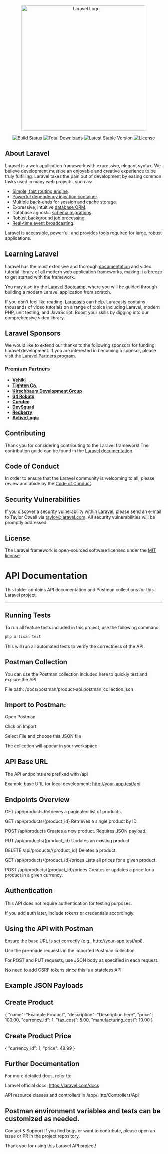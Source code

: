 <p align="center"><a href="https://laravel.com" target="_blank"><img src="https://raw.githubusercontent.com/laravel/art/master/logo-lockup/5%20SVG/2%20CMYK/1%20Full%20Color/laravel-logolockup-cmyk-red.svg" width="400" alt="Laravel Logo"></a></p>

<p align="center">
<a href="https://github.com/laravel/framework/actions"><img src="https://github.com/laravel/framework/workflows/tests/badge.svg" alt="Build Status"></a>
<a href="https://packagist.org/packages/laravel/framework"><img src="https://img.shields.io/packagist/dt/laravel/framework" alt="Total Downloads"></a>
<a href="https://packagist.org/packages/laravel/framework"><img src="https://img.shields.io/packagist/v/laravel/framework" alt="Latest Stable Version"></a>
<a href="https://packagist.org/packages/laravel/framework"><img src="https://img.shields.io/packagist/l/laravel/framework" alt="License"></a>
</p>

## About Laravel

Laravel is a web application framework with expressive, elegant syntax. We believe development must be an enjoyable and creative experience to be truly fulfilling. Laravel takes the pain out of development by easing common tasks used in many web projects, such as:

- [Simple, fast routing engine](https://laravel.com/docs/routing).
- [Powerful dependency injection container](https://laravel.com/docs/container).
- Multiple back-ends for [session](https://laravel.com/docs/session) and [cache](https://laravel.com/docs/cache) storage.
- Expressive, intuitive [database ORM](https://laravel.com/docs/eloquent).
- Database agnostic [schema migrations](https://laravel.com/docs/migrations).
- [Robust background job processing](https://laravel.com/docs/queues).
- [Real-time event broadcasting](https://laravel.com/docs/broadcasting).

Laravel is accessible, powerful, and provides tools required for large, robust applications.

## Learning Laravel

Laravel has the most extensive and thorough [documentation](https://laravel.com/docs) and video tutorial library of all modern web application frameworks, making it a breeze to get started with the framework.

You may also try the [Laravel Bootcamp](https://bootcamp.laravel.com), where you will be guided through building a modern Laravel application from scratch.

If you don't feel like reading, [Laracasts](https://laracasts.com) can help. Laracasts contains thousands of video tutorials on a range of topics including Laravel, modern PHP, unit testing, and JavaScript. Boost your skills by digging into our comprehensive video library.

## Laravel Sponsors

We would like to extend our thanks to the following sponsors for funding Laravel development. If you are interested in becoming a sponsor, please visit the [Laravel Partners program](https://partners.laravel.com).

### Premium Partners

- **[Vehikl](https://vehikl.com)**
- **[Tighten Co.](https://tighten.co)**
- **[Kirschbaum Development Group](https://kirschbaumdevelopment.com)**
- **[64 Robots](https://64robots.com)**
- **[Curotec](https://www.curotec.com/services/technologies/laravel)**
- **[DevSquad](https://devsquad.com/hire-laravel-developers)**
- **[Redberry](https://redberry.international/laravel-development)**
- **[Active Logic](https://activelogic.com)**

## Contributing

Thank you for considering contributing to the Laravel framework! The contribution guide can be found in the [Laravel documentation](https://laravel.com/docs/contributions).

## Code of Conduct

In order to ensure that the Laravel community is welcoming to all, please review and abide by the [Code of Conduct](https://laravel.com/docs/contributions#code-of-conduct).

## Security Vulnerabilities

If you discover a security vulnerability within Laravel, please send an e-mail to Taylor Otwell via [taylor@laravel.com](mailto:taylor@laravel.com). All security vulnerabilities will be promptly addressed.

## License

The Laravel framework is open-sourced software licensed under the [MIT license](https://opensource.org/licenses/MIT).


# API Documentation

This folder contains API documentation and Postman collections for this Laravel project.

---

## Running Tests

To run all feature tests included in this project, use the following command:

<code>php artisan test</code>

This will run all automated tests to verify the correctness of the API.

## Postman Collection
You can use the Postman collection included here to quickly test and explore the API.

File path: /docs/postman/product-api.postman_collection.json

## Import to Postman:

Open Postman

Click on Import

Select File and choose this JSON file

The collection will appear in your workspace

## API Base URL
The API endpoints are prefixed with /api

Example base URL for local development: http://your-app.test/api

## Endpoints Overview
GET /api/products
Retrieves a paginated list of products.

GET /api/products/{product_id}
Retrieves a single product by ID.

POST /api/products
Creates a new product. Requires JSON payload.

PUT /api/products/{product_id}
Updates an existing product.

DELETE /api/products/{product_id}
Deletes a product.

GET /api/products/{product_id}/prices
Lists all prices for a given product.

POST /api/products/{product_id}/prices
Creates or updates a price for a product in a given currency.

## Authentication
This API does not require authentication for testing purposes.

If you add auth later, include tokens or credentials accordingly.

## Using the API with Postman
Ensure the base URL is set correctly (e.g., http://your-app.test/api).

Use the pre-made requests in the imported Postman collection.

For POST and PUT requests, use JSON body as specified in each request.

No need to add CSRF tokens since this is a stateless API.

## Example JSON Payloads
## Create Product

{
  "name": "Example Product",
  "description": "Description here",
  "price": 100.00,
  "currency_id": 1,
  "tax_cost": 5.00,
  "manufacturing_cost": 10.00
}
## Create Product Price

{
  "currency_id": 1,
  "price": 49.99
}

## Further Documentation
For more detailed docs, refer to:

Laravel official docs: https://laravel.com/docs

API resource classes and controllers in /app/Http/Controllers/Api

## Postman environment variables and tests can be customized as needed.

Contact & Support
If you find bugs or want to contribute, please open an issue or PR in the project repository.

Thank you for using this Laravel API project!